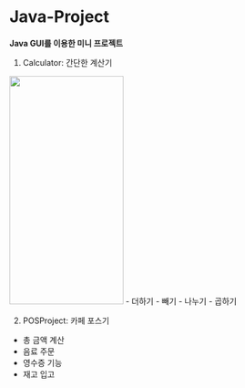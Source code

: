 # Java-Project
<b>Java GUI를 이용한 미니 프로젝트</b>
1. Calculator: 간단한 계산기
<img src="https://user-images.githubusercontent.com/87024571/181058978-1a7feadf-bff8-43d4-8965-5470094f2aa5.png"  width="200" height="400"/>
  - 더하기
  - 빼기
  - 나누기
  - 곱하기 
  
2. POSProject: 카페 포스기
 - 총 금액 계산
 - 음료 주문
 - 영수증 기능
 - 재고 입고

